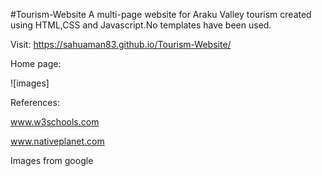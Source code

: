 #Tourism-Website
A  multi-page website for Araku Valley tourism created using HTML,CSS and Javascript.No templates have been used.

Visit:
https://sahuaman83.github.io/Tourism-Website/


 Home page:
 
 
 ![images\]
 

 References:
 
  www.w3schools.com
  
  www.nativeplanet.com
  
  Images from google




